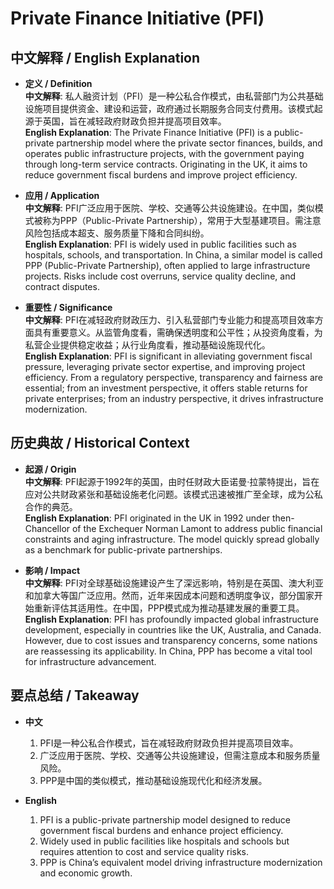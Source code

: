 # Private Finance Initiative (PFI)

## 中文解释 / English Explanation

* **定义 / Definition**  
  **中文解释**: 私人融资计划（PFI）是一种公私合作模式，由私营部门为公共基础设施项目提供资金、建设和运营，政府通过长期服务合同支付费用。该模式起源于英国，旨在减轻政府财政负担并提高项目效率。  
  **English Explanation**: The Private Finance Initiative (PFI) is a public-private partnership model where the private sector finances, builds, and operates public infrastructure projects, with the government paying through long-term service contracts. Originating in the UK, it aims to reduce government fiscal burdens and improve project efficiency.

* **应用 / Application**  
  **中文解释**: PFI广泛应用于医院、学校、交通等公共设施建设。在中国，类似模式被称为PPP（Public-Private Partnership），常用于大型基建项目。需注意风险包括成本超支、服务质量下降和合同纠纷。  
  **English Explanation**: PFI is widely used in public facilities such as hospitals, schools, and transportation. In China, a similar model is called PPP (Public-Private Partnership), often applied to large infrastructure projects. Risks include cost overruns, service quality decline, and contract disputes.

* **重要性 / Significance**  
  **中文解释**: PFI在减轻政府财政压力、引入私营部门专业能力和提高项目效率方面具有重要意义。从监管角度看，需确保透明度和公平性；从投资角度看，为私营企业提供稳定收益；从行业角度看，推动基础设施现代化。  
  **English Explanation**: PFI is significant in alleviating government fiscal pressure, leveraging private sector expertise, and improving project efficiency. From a regulatory perspective, transparency and fairness are essential; from an investment perspective, it offers stable returns for private enterprises; from an industry perspective, it drives infrastructure modernization.

## 历史典故 / Historical Context

* **起源 / Origin**  
  **中文解释**: PFI起源于1992年的英国，由时任财政大臣诺曼·拉蒙特提出，旨在应对公共财政紧张和基础设施老化问题。该模式迅速被推广至全球，成为公私合作的典范。  
  **English Explanation**: PFI originated in the UK in 1992 under then-Chancellor of the Exchequer Norman Lamont to address public financial constraints and aging infrastructure. The model quickly spread globally as a benchmark for public-private partnerships.

* **影响 / Impact**  
  **中文解释**: PFI对全球基础设施建设产生了深远影响，特别是在英国、澳大利亚和加拿大等国广泛应用。然而，近年来因成本问题和透明度争议，部分国家开始重新评估其适用性。在中国，PPP模式成为推动基建发展的重要工具。  
  **English Explanation**: PFI has profoundly impacted global infrastructure development, especially in countries like the UK, Australia, and Canada. However, due to cost issues and transparency concerns, some nations are reassessing its applicability. In China, PPP has become a vital tool for infrastructure advancement.

## 要点总结 / Takeaway

* **中文**  
  1. PFI是一种公私合作模式，旨在减轻政府财政负担并提高项目效率。  
  2. 广泛应用于医院、学校、交通等公共设施建设，但需注意成本和服务质量风险。  
  3. PPP是中国的类似模式，推动基础设施现代化和经济发展。

* **English**  
  1. PFI is a public-private partnership model designed to reduce government fiscal burdens and enhance project efficiency.  
  2. Widely used in public facilities like hospitals and schools but requires attention to cost and service quality risks.  
  3. PPP is China’s equivalent model driving infrastructure modernization and economic growth.